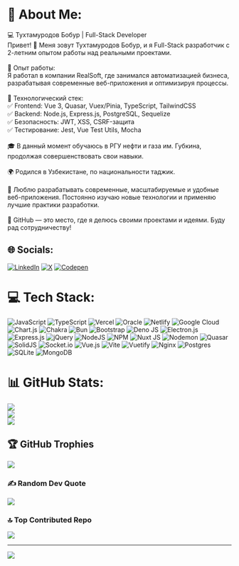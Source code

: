 # 💫 About Me:
💻 Тухтамуродов Бобур | Full-Stack Developer<br>Привет! 👋 Меня зовут Тухтамуродов Бобур, и я Full-Stack разработчик с 2-летним опытом работы над реальными проектами.<br><br>🔹 Опыт работы:<br>Я работал в компании RealSoft, где занимался автоматизацией бизнеса, разрабатывая современные веб-приложения и оптимизируя процессы.<br><br>🔹 Технологический стек:<br>✅ Frontend: Vue 3, Quasar, Vuex/Pinia, TypeScript, TailwindCSS<br>✅ Backend: Node.js, Express.js, PostgreSQL, Sequelize<br>✅ Безопасность: JWT, XSS, CSRF-защита<br>✅ Тестирование: Jest, Vue Test Utils, Mocha<br><br>🎓 В данный момент обучаюсь в РГУ нефти и газа им. Губкина, продолжая совершенствовать свои навыки.<br><br>🌍 Родился в Узбекистане, по национальности таджик.<br><br>🚀 Люблю разрабатывать современные, масштабируемые и удобные веб-приложения. Постоянно изучаю новые технологии и применяю лучшие практики разработки.<br><br>🔗 GitHub — это место, где я делюсь своими проектами и идеями. Буду рад сотрудничеству!


## 🌐 Socials:
[![LinkedIn](https://img.shields.io/badge/LinkedIn-%230077B5.svg?logo=linkedin&logoColor=white)](https://linkedin.com/in/mebobur) [![X](https://img.shields.io/badge/X-black.svg?logo=X&logoColor=white)](https://x.com/me_bobur) [![Codepen](https://img.shields.io/badge/Codepen-000000?logo=codepen&logoColor=white)](https://codepen.io/boburboy200216) 

# 💻 Tech Stack:
![JavaScript](https://img.shields.io/badge/javascript-%23323330.svg?style=for-the-badge&logo=javascript&logoColor=%23F7DF1E) ![TypeScript](https://img.shields.io/badge/typescript-%23007ACC.svg?style=for-the-badge&logo=typescript&logoColor=white) ![Vercel](https://img.shields.io/badge/vercel-%23000000.svg?style=for-the-badge&logo=vercel&logoColor=white) ![Oracle](https://img.shields.io/badge/Oracle-F80000?style=for-the-badge&logo=oracle&logoColor=white) ![Netlify](https://img.shields.io/badge/netlify-%23000000.svg?style=for-the-badge&logo=netlify&logoColor=#00C7B7) ![Google Cloud](https://img.shields.io/badge/GoogleCloud-%234285F4.svg?style=for-the-badge&logo=google-cloud&logoColor=white) ![Chart.js](https://img.shields.io/badge/chart.js-F5788D.svg?style=for-the-badge&logo=chart.js&logoColor=white) ![Chakra](https://img.shields.io/badge/chakra-%234ED1C5.svg?style=for-the-badge&logo=chakraui&logoColor=white) ![Bun](https://img.shields.io/badge/Bun-%23000000.svg?style=for-the-badge&logo=bun&logoColor=white) ![Bootstrap](https://img.shields.io/badge/bootstrap-%238511FA.svg?style=for-the-badge&logo=bootstrap&logoColor=white) ![Deno JS](https://img.shields.io/badge/deno%20js-000000?style=for-the-badge&logo=deno&logoColor=white) ![Electron.js](https://img.shields.io/badge/Electron-191970?style=for-the-badge&logo=Electron&logoColor=white) ![Express.js](https://img.shields.io/badge/express.js-%23404d59.svg?style=for-the-badge&logo=express&logoColor=%2361DAFB) ![jQuery](https://img.shields.io/badge/jquery-%230769AD.svg?style=for-the-badge&logo=jquery&logoColor=white) ![NodeJS](https://img.shields.io/badge/node.js-6DA55F?style=for-the-badge&logo=node.js&logoColor=white) ![NPM](https://img.shields.io/badge/NPM-%23CB3837.svg?style=for-the-badge&logo=npm&logoColor=white) ![Nuxt JS](https://img.shields.io/badge/Nuxt-002E3B?style=for-the-badge&logo=nuxt.js&logoColor=#00DC82) ![Nodemon](https://img.shields.io/badge/NODEMON-%23323330.svg?style=for-the-badge&logo=nodemon&logoColor=%BBDEAD) ![Quasar](https://img.shields.io/badge/Quasar-16B7FB?style=for-the-badge&logo=quasar&logoColor=black) ![SolidJS](https://img.shields.io/badge/SolidJS-2c4f7c?style=for-the-badge&logo=solid&logoColor=c8c9cb) ![Socket.io](https://img.shields.io/badge/Socket.io-black?style=for-the-badge&logo=socket.io&badgeColor=010101) ![Vue.js](https://img.shields.io/badge/vue.js-%2335495e.svg?style=for-the-badge&logo=vuedotjs&logoColor=%234FC08D) ![Vite](https://img.shields.io/badge/vite-%23646CFF.svg?style=for-the-badge&logo=vite&logoColor=white) ![Vuetify](https://img.shields.io/badge/Vuetify-1867C0?style=for-the-badge&logo=vuetify&logoColor=AEDDFF) ![Nginx](https://img.shields.io/badge/nginx-%23009639.svg?style=for-the-badge&logo=nginx&logoColor=white) ![Postgres](https://img.shields.io/badge/postgres-%23316192.svg?style=for-the-badge&logo=postgresql&logoColor=white) ![SQLite](https://img.shields.io/badge/sqlite-%2307405e.svg?style=for-the-badge&logo=sqlite&logoColor=white) ![MongoDB](https://img.shields.io/badge/MongoDB-%234ea94b.svg?style=for-the-badge&logo=mongodb&logoColor=white)
# 📊 GitHub Stats:
![](https://github-readme-stats.vercel.app/api?username=boburshokhh&theme=radical&hide_border=false&include_all_commits=false&count_private=false)<br/>
![](https://github-readme-streak-stats.herokuapp.com/?user=boburshokhh&theme=radical&hide_border=false)<br/>
![](https://github-readme-stats.vercel.app/api/top-langs/?username=boburshokhh&theme=radical&hide_border=false&include_all_commits=false&count_private=false&layout=compact)

## 🏆 GitHub Trophies
![](https://github-profile-trophy.vercel.app/?username=boburshokhh&theme=radical&no-frame=false&no-bg=true&margin-w=4)

### ✍️ Random Dev Quote
![](https://quotes-github-readme.vercel.app/api?type=horizontal&theme=radical)

### 🔝 Top Contributed Repo
![](https://github-contributor-stats.vercel.app/api?username=boburshokhh&limit=5&theme=dark&combine_all_yearly_contributions=true)

---
[![](https://visitcount.itsvg.in/api?id=boburshokhh&icon=0&color=0)](https://visitcount.itsvg.in)

<!-- Proudly created with GPRM ( https://gprm.itsvg.in ) -->
